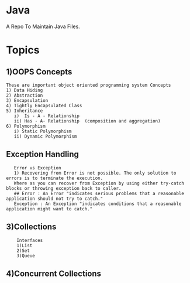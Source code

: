 # Java
A Repo To Maintain Java Files.



# Topics
 ## 1)OOPS Concepts
    These are important object oriented programming system Concepts
    1) Data Hiding
    2) Abstraction
    3) Encapsulation
    4) Tightly Encapsulated Class
    5) Inheritance
       i)  Is - A - Relationship
       ii) Has - A- Relationship  (composition and aggregation)
    6) Polymorphism
       i) Static Polymorphism
       ii) Dynamic Polymorphism 
 ## Exception Handling 
       Error vs Exception
       1) Recovering from Error is not possible. The only solution to errors is to terminate the execution. 
       Where as you can recover from Exception by using either try-catch blocks or throwing exception back to caller.
       ## Error : An Error "indicates serious problems that a reasonable application should not try to catch."
       Exception : An Exception "indicates conditions that a reasonable application might want to catch."
           

 ## 3)Collections  
        Interfaces 
        1)List
        2)Set
        3)Queue
       
 ## 4)Concurrent Collections
    
